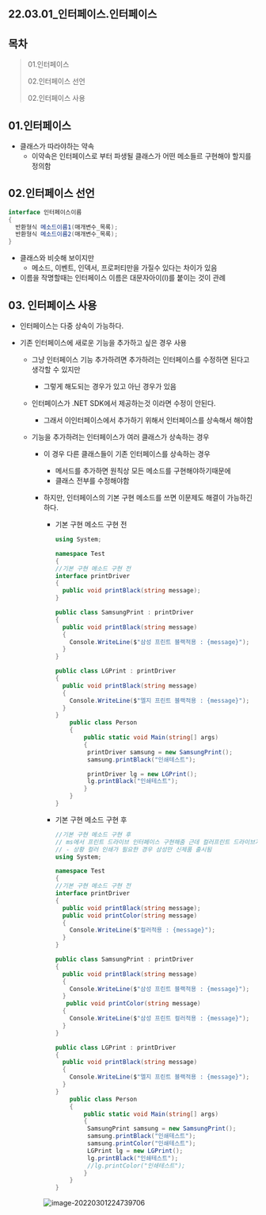 ## 22.03.01_인터페이스.인터페이스

## 목차

> 01.인터페이스
>
> 02.인터페이스 선언
>
> 02.인터페이스 사용

## 01.인터페이스

- 클래스가 따라야하는 약속
  - 이약속은 인터페이스로 부터 파생될 클래스가 어떤 메소들르 구현해야 할지를 정의함

## 02.인터페이스 선언

```csharp
interface 인터페이스이름
{
  반환형식 메소드이름1(매개변수_목록);
  반환형식 메소드이름2(매개변수_목록);
}
```

- 클래스와 비슷해 보이지만
  - 메소드, 이벤트, 인덱서, 프로퍼티만을 가질수 있다는 차이가 있음
- 이름을 작명할때는 인터페이스 이름은 대문자아이(I)를 붙이는 것이 관례 

## 03. 인터페이스 사용

- 인터페이스는 다중 상속이 가능하다.

- 기존 인터페이스에 새로운 기능을 추가하고 싶은 경우 사용

  - 그냥 인터페이스 기능 추가하려면 추가하려는 인터페이스를 수정하면 된다고 생각할 수 있지만

    - 그렇게 해도되는 경우가 있고 아닌 경우가 있음

  - 인터페이스가 .NET SDK에서 제공하는것 이라면 수정이 안된다.

    - 그래서 이인터페이스에서 추가하기 위해서 인터페이스를 상속해서 해야함

  - 기능을 추가하려는 인터페이스가 여러 클래스가 상속하는 경우

    - 이 경우 다른 클래스들이 기존 인터페이스를 상속하는 경우 

      - 메서드를 추가하면 원칙상 모든 메소드를 구현해야하기때문에 
      - 클래스 전부를 수정해야함

    - 하지만, 인터페이스의 기본 구현 메소드를 쓰면 이문제도 해결이 가능하긴하다.

      - 기본 구현 메소드 구현 전

        ```csharp
        using System;
        
        namespace Test
        {
        //기본 구현 메소드 구현 전
        interface printDriver
        {
          public void printBlack(string message);
        }
        
        public class SamsungPrint : printDriver
        {
          public void printBlack(string message)
          {
            Console.WriteLine($"삼성 프린트 블랙적용 : {message}");
          }
        }
        
        public class LGPrint : printDriver
        {
          public void printBlack(string message)
          {
            Console.WriteLine($"엘지 프린트 블랙적용 : {message}");
          }
        }
            public class Person
            {
                public static void Main(string[] args)
                {
                 printDriver samsung = new SamsungPrint();
                 samsung.printBlack("인쇄테스트");
        
                 printDriver lg = new LGPrint();
                 lg.printBlack("인쇄테스트");
                }
            }
        }
        ```

      - 기본 구현 메소드 구현 후

        ```csharp
        //기본 구현 메소드 구현 후
        // ms에서 프린트 드라이브 인터페이스 구현해줌 근데 컬러프린트 드라이브가 생긴 상황
        // - 상황 컬러 인쇄가 필요한 경우 삼성만 신제품 출시됨
        using System;
        
        namespace Test
        {
        //기본 구현 메소드 구현 전
        interface printDriver
        {
          public void printBlack(string message);
          public void printColor(string message)
          {
            Console.WriteLine($"컬러적용 : {message}");
          }
        }
        
        public class SamsungPrint : printDriver
        {
          public void printBlack(string message)
          {
            Console.WriteLine($"삼성 프린트 블랙적용 : {message}");
          }
           public void printColor(string message)
          {
            Console.WriteLine($"삼성 프린트 컬러적용 : {message}");
          }
        }
        
        public class LGPrint : printDriver
        {
          public void printBlack(string message)
          {
            Console.WriteLine($"엘지 프린트 블랙적용 : {message}");
          }
        }
            public class Person
            {
                public static void Main(string[] args)
                {
                 SamsungPrint samsung = new SamsungPrint();
                 samsung.printBlack("인쇄테스트");
                 samsung.printColor("인쇄테스트");
                 LGPrint lg = new LGPrint();
                 lg.printBlack("인쇄테스트");
                 //lg.printColor("인쇄테스트");
                }
            }
        }
        
        ```

      ![image-20220301224739706](22.03.01_인터페이스.인터페이스.assets/image-20220301224739706.png)